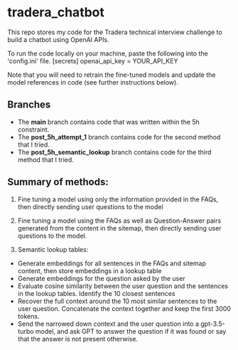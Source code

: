 # tradera_chatbot
This repo stores my code for the Tradera technical interview challenge to build a chatbot using OpenAI APIs. 

To run the code locally on your machine, paste the following into the 'config.ini' file. 
[secrets]
openai_api_key = YOUR_API_KEY

Note that you will need to retrain the fine-tuned models and update the model references in code (see further instructions below). 

## Branches
 - The **main** branch contains code that was written within the 5h constraint. 
 - The **post_5h_attempt_1** branch contains code for the second method that I tried. 
 - The **post_5h_semantic_lookup** branch contains code for the third method that I tried. 

## Summary of methods: 
1. Fine tuning a model using only the information provided in the FAQs, then directly sending user questions to the model 

2. Fine tuning a model using the FAQs as well as Question-Answer pairs generated from the content in the sitemap, then directly sending user questions to the 
   model. 

3. Semantic lookup tables: 
- Generate embeddings for all sentences in the FAQs and sitemap content, then store embeddings in a lookup table 
- Generate embeddings for the question asked by the user 
- Evaluate cosine similarity between the user question and the sentences in the lookup tables. Identify the 10 closest sentences 
- Recover the full context around the 10 most similar sentences to the user question. Concatenate the context together and keep the first 3000 tokens. 
- Send the narrowed down context and the user question into a gpt-3.5-turbo model, and ask GPT to answer the question if it was found or say that the answer
  is not present otherwise. 
